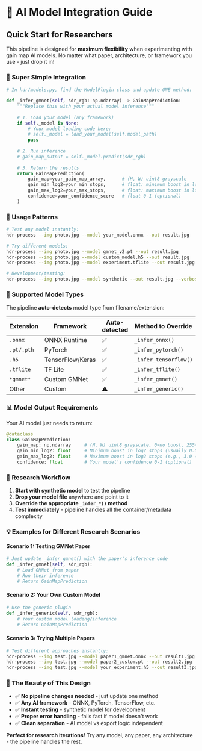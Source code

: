 # 🧪 **AI Model Integration Guide**

## **Quick Start for Researchers**

This pipeline is designed for **maximum flexibility** when experimenting with gain map AI models. No matter what paper, architecture, or framework you use - just drop it in!

### **🚀 Super Simple Integration**

```python
# In hdr/models.py, find the ModelPlugin class and update ONE method:

def _infer_gmnet(self, sdr_rgb: np.ndarray) -> GainMapPrediction:
    """Replace this with your actual model inference"""
    
    # 1. Load your model (any framework)
    if self._model is None:
        # Your model loading code here:
        # self._model = load_your_model(self.model_path)
        pass
    
    # 2. Run inference  
    # gain_map_output = self._model.predict(sdr_rgb)
    
    # 3. Return the results
    return GainMapPrediction(
        gain_map=your_gain_map_array,      # (H, W) uint8 grayscale
        gain_min_log2=your_min_stops,      # float: minimum boost in log2 stops  
        gain_max_log2=your_max_stops,      # float: maximum boost in log2 stops
        confidence=your_confidence_score   # float 0-1 (optional)
    )
```

### **🎯 Usage Patterns**

```bash
# Test any model instantly:
hdr-process --img photo.jpg --model your_model.onnx --out result.jpg

# Try different models:
hdr-process --img photo.jpg --model gmnet_v2.pt --out result.jpg
hdr-process --img photo.jpg --model custom_model.h5 --out result.jpg  
hdr-process --img photo.jpg --model experiment.tflite --out result.jpg

# Development/testing:
hdr-process --img photo.jpg --model synthetic --out result.jpg --verbose
```

### **🔧 Supported Model Types**

The pipeline **auto-detects** model type from filename/extension:

| Extension | Framework | Auto-detected | Method to Override |
|-----------|-----------|---------------|-------------------|
| `.onnx` | ONNX Runtime | ✅ | `_infer_onnx()` |
| `.pt/.pth` | PyTorch | ✅ | `_infer_pytorch()` |  
| `.h5` | TensorFlow/Keras | ✅ | `_infer_tensorflow()` |
| `.tflite` | TF Lite | ✅ | `_infer_tflite()` |
| `*gmnet*` | Custom GMNet | ✅ | `_infer_gmnet()` |
| Other | Custom | ⚠️ | `_infer_generic()` |

### **📊 Model Output Requirements**

Your AI model just needs to return:

```python  
@dataclass
class GainMapPrediction:
    gain_map: np.ndarray     # (H, W) uint8 grayscale, 0=no boost, 255=max boost
    gain_min_log2: float     # Minimum boost in log2 stops (usually 0.0)
    gain_max_log2: float     # Maximum boost in log2 stops (e.g., 3.0 = 8x brighter)
    confidence: float        # Your model's confidence 0-1 (optional)
```

### **🧪 Research Workflow**

1. **Start with synthetic model** to test the pipeline
2. **Drop your model file** anywhere and point to it
3. **Override the appropriate `_infer_*()` method** 
4. **Test immediately** - pipeline handles all the container/metadata complexity

### **💡 Examples for Different Research Scenarios**

#### **Scenario 1: Testing GMNet Paper**
```python
# Just update _infer_gmnet() with the paper's inference code
def _infer_gmnet(self, sdr_rgb):
    # Load GMNet from paper
    # Run their inference 
    # Return GainMapPrediction
```

#### **Scenario 2: Your Own Custom Model**
```python  
# Use the generic plugin
def _infer_generic(self, sdr_rgb):
    # Your custom model loading/inference
    # Return GainMapPrediction
```

#### **Scenario 3: Trying Multiple Papers**
```bash
# Test different approaches instantly:
hdr-process --img test.jpg --model paper1_gmnet.onnx --out result1.jpg
hdr-process --img test.jpg --model paper2_custom.pt --out result2.jpg  
hdr-process --img test.jpg --model your_experiment.h5 --out result3.jpg
```

### **🎯 The Beauty of This Design**

- ✅ **No pipeline changes needed** - just update one method
- ✅ **Any AI framework** - ONNX, PyTorch, TensorFlow, etc.
- ✅ **Instant testing** - synthetic model for development
- ✅ **Proper error handling** - fails fast if model doesn't work
- ✅ **Clean separation** - AI model vs export logic independent

**Perfect for research iterations!** Try any model, any paper, any architecture - the pipeline handles the rest.